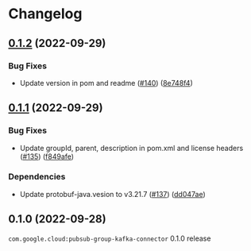 # Changelog

## [0.1.2](https://github.com/googleapis/java-pubsub-group-kafka-connector/compare/v0.1.1...v0.1.2) (2022-09-29)


### Bug Fixes

* Update version in pom and readme ([#140](https://github.com/googleapis/java-pubsub-group-kafka-connector/issues/140)) ([8e748f4](https://github.com/googleapis/java-pubsub-group-kafka-connector/commit/8e748f4f488219e88a397f6c20901f6ad5117168))

## [0.1.1](https://github.com/googleapis/java-pubsub-group-kafka-connector/compare/v0.1.0...v0.1.1) (2022-09-29)


### Bug Fixes

* Update groupId, parent, description in pom.xml and license headers ([#135](https://github.com/googleapis/java-pubsub-group-kafka-connector/issues/135)) ([f849afe](https://github.com/googleapis/java-pubsub-group-kafka-connector/commit/f849afeedc714d79bf86b8aa74b8683a55942eff))


### Dependencies

* Update protobuf-java.vesion to v3.21.7 ([#137](https://github.com/googleapis/java-pubsub-group-kafka-connector/issues/137)) ([dd047ae](https://github.com/googleapis/java-pubsub-group-kafka-connector/commit/dd047aefcd001300c67ee73af50f5fdd427fb8d1))

## 0.1.0 (2022-09-28)

`com.google.cloud:pubsub-group-kafka-connector` 0.1.0 release
